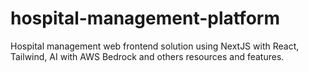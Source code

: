 # hospital-management-platform
Hospital management web frontend solution using NextJS with React, Tailwind, AI with AWS Bedrock and others resources and features.